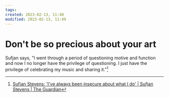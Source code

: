 ```yaml
---
tags: 
created: 2023-02-13, 11:48
modified: 2023-02-13, 11:49
---
```


# Don't be so precious about your art
Sufjan says, "I went through a period of questioning motive and function and now I no longer have the privilege of questioning. I just have the privilege of celebrating my music and sharing it."[^1]

[^1]: [Sufjan Stevens: 'I've always been insecure about what I do' | Sufjan Stevens | The Guardian](https://www.theguardian.com/music/2011/may/08/sufjan-stevens-interview-age-adz)